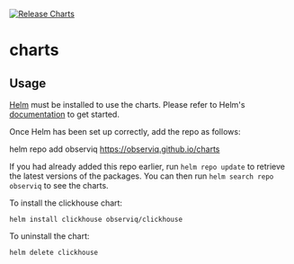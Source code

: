 [![Release Charts](https://github.com/observIQ/charts/actions/workflows/release.yaml/badge.svg?branch=main)](https://github.com/observIQ/charts/actions/workflows/release.yaml)

# charts

## Usage

[Helm](https://helm.sh) must be installed to use the charts.  Please refer to
Helm's [documentation](https://helm.sh/docs) to get started.

Once Helm has been set up correctly, add the repo as follows:

  helm repo add observiq https://observiq.github.io/charts

If you had already added this repo earlier, run `helm repo update` to retrieve
the latest versions of the packages.  You can then run `helm search repo
observiq` to see the charts.

To install the clickhouse chart:

    helm install clickhouse observiq/clickhouse

To uninstall the chart:

    helm delete clickhouse
